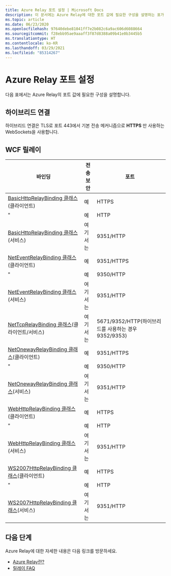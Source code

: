 ```yaml
---
title: Azure Relay 포트 설정 | Microsoft Docs
description: 이 문서에는 Azure Relay에 대한 포트 값에 필요한 구성을 설명하는 표가 포함되어 있습니다.
ms.topic: article
ms.date: 06/23/2020
ms.openlocfilehash: 97640debe81041ff7e2b082c6a9ac606d6088664
ms.sourcegitcommit: f28ebb95ae9aaaff3f87d8388a09b41e0b3445b5
ms.translationtype: HT
ms.contentlocale: ko-KR
ms.lasthandoff: 03/29/2021
ms.locfileid: "85314267"
---
```

# <a name="azure-relay-port-settings"></a>Azure Relay 포트 설정

다음 표에서는 Azure Relay의 포트 값에 필요한 구성을 설명합니다.

## <a name="hybrid-connections"></a>하이브리드 연결

하이브리드 연결은 TLS로 포트 443에서 기본 전송 메커니즘으로 **HTTPS** 만 사용하는 WebSockets을 사용합니다. 

## <a name="wcf-relays"></a>WCF 릴레이
  
|바인딩|전송 보안|포트|  
|-------------|------------------------|----------|  
|[BasicHttpRelayBinding 클래스](/dotnet/api/microsoft.servicebus.basichttprelaybinding)(클라이언트)|예|HTTPS| 
|" |예|HTTP|  
|[BasicHttpRelayBinding 클래스](/dotnet/api/microsoft.servicebus.basichttprelaybinding)(서비스)|여기서는|9351/HTTP|  
|[NetEventRelayBinding 클래스](/dotnet/api/microsoft.servicebus.neteventrelaybinding)(클라이언트)|예|9351/HTTPS|  
|" |예|9350/HTTP|  
|[NetEventRelayBinding 클래스](/dotnet/api/microsoft.servicebus.neteventrelaybinding)(서비스)|여기서는|9351/HTTP|  
|[NetTcpRelayBinding 클래스](/dotnet/api/microsoft.servicebus.nettcprelaybinding)(클라이언트/서비스)|여기서는|5671/9352/HTTP(하이브리드를 사용하는 경우 9352/9353)|  
|[NetOnewayRelayBinding 클래스](/dotnet/api/microsoft.servicebus.netonewayrelaybinding)(클라이언트)|예|9351/HTTPS|  
|" |예|9350/HTTP|  
|[NetOnewayRelayBinding 클래스](/dotnet/api/microsoft.servicebus.netonewayrelaybinding)(서비스)|여기서는|9351/HTTP|  
|[WebHttpRelayBinding 클래스](/dotnet/api/microsoft.servicebus.webhttprelaybinding)(클라이언트)|예|HTTPS|  
|" |예|HTTP|  
|[WebHttpRelayBinding 클래스](/dotnet/api/microsoft.servicebus.webhttprelaybinding)(서비스)|여기서는|9351/HTTP|  
|[WS2007HttpRelayBinding 클래스](/dotnet/api/microsoft.servicebus.ws2007httprelaybinding)(클라이언트)|예|HTTPS|  
|" |예|HTTP|  
|[WS2007HttpRelayBinding 클래스](/dotnet/api/microsoft.servicebus.ws2007httprelaybinding)(서비스)|여기서는|9351/HTTP|

## <a name="next-steps"></a>다음 단계
Azure Relay에 대한 자세한 내용은 다음 링크를 방문하세요.
* [Azure Relay란?](relay-what-is-it.md)
* [릴레이 FAQ](relay-faq.md)